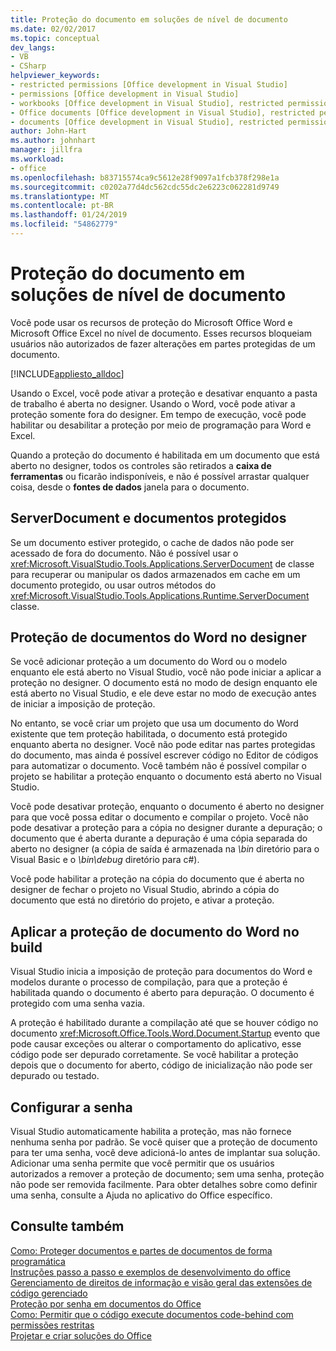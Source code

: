 ```yaml
---
title: Proteção do documento em soluções de nível de documento
ms.date: 02/02/2017
ms.topic: conceptual
dev_langs:
- VB
- CSharp
helpviewer_keywords:
- restricted permissions [Office development in Visual Studio]
- permissions [Office development in Visual Studio]
- workbooks [Office development in Visual Studio], restricted permissions
- Office documents [Office development in Visual Studio], restricted permissions
- documents [Office development in Visual Studio], restricted permissions
author: John-Hart
ms.author: johnhart
manager: jillfra
ms.workload:
- office
ms.openlocfilehash: b83715574ca9c5612e28f9097a1fcb378f298e1a
ms.sourcegitcommit: c0202a77d4dc562cdc55dc2e6223c062281d9749
ms.translationtype: MT
ms.contentlocale: pt-BR
ms.lasthandoff: 01/24/2019
ms.locfileid: "54862779"
---
```

# <a name="document-protection-in-document-level-solutions"></a>Proteção do documento em soluções de nível de documento
  Você pode usar os recursos de proteção do Microsoft Office Word e Microsoft Office Excel no nível de documento. Esses recursos bloqueiam usuários não autorizados de fazer alterações em partes protegidas de um documento.  
  
 [!INCLUDE[appliesto_alldoc](../vsto/includes/appliesto-alldoc-md.md)]  
  
 Usando o Excel, você pode ativar a proteção e desativar enquanto a pasta de trabalho é aberta no designer. Usando o Word, você pode ativar a proteção somente fora do designer. Em tempo de execução, você pode habilitar ou desabilitar a proteção por meio de programação para Word e Excel.  
  
 Quando a proteção do documento é habilitada em um documento que está aberto no designer, todos os controles são retirados a **caixa de ferramentas** ou ficarão indisponíveis, e não é possível arrastar qualquer coisa, desde o **fontes de dados** janela para o documento.  
  
## <a name="serverdocument-and-protected-documents"></a>ServerDocument e documentos protegidos  
 Se um documento estiver protegido, o cache de dados não pode ser acessado de fora do documento. Não é possível usar o <xref:Microsoft.VisualStudio.Tools.Applications.ServerDocument> de classe para recuperar ou manipular os dados armazenados em cache em um documento protegido, ou usar outros métodos do <xref:Microsoft.VisualStudio.Tools.Applications.Runtime.ServerDocument> classe.  
  
## <a name="word-document-protection-in-the-designer"></a>Proteção de documentos do Word no designer  
 Se você adicionar proteção a um documento do Word ou o modelo enquanto ele está aberto no Visual Studio, você não pode iniciar a aplicar a proteção no designer. O documento está no modo de design enquanto ele está aberto no Visual Studio, e ele deve estar no modo de execução antes de iniciar a imposição de proteção.  
  
 No entanto, se você criar um projeto que usa um documento do Word existente que tem proteção habilitada, o documento está protegido enquanto aberta no designer. Você não pode editar nas partes protegidas do documento, mas ainda é possível escrever código no Editor de códigos para automatizar o documento. Você também não é possível compilar o projeto se habilitar a proteção enquanto o documento está aberto no Visual Studio.  
  
 Você pode desativar proteção, enquanto o documento é aberto no designer para que você possa editar o documento e compilar o projeto. Você não pode desativar a proteção para a cópia no designer durante a depuração; o documento que é aberta durante a depuração é uma cópia separada do aberto no designer (a cópia de saída é armazenada na *\bin* diretório para o Visual Basic e o *\bin\debug* diretório para c#).  
  
 Você pode habilitar a proteção na cópia do documento que é aberta no designer de fechar o projeto no Visual Studio, abrindo a cópia do documento que está no diretório do projeto, e ativar a proteção.  
  
## <a name="enforce-word-document-protection-on-build"></a>Aplicar a proteção de documento do Word no build  
 Visual Studio inicia a imposição de proteção para documentos do Word e modelos durante o processo de compilação, para que a proteção é habilitada quando o documento é aberto para depuração. O documento é protegido com uma senha vazia.  
  
 A proteção é habilitado durante a compilação até que se houver código no documento <xref:Microsoft.Office.Tools.Word.Document.Startup> evento que pode causar exceções ou alterar o comportamento do aplicativo, esse código pode ser depurado corretamente. Se você habilitar a proteção depois que o documento for aberto, código de inicialização não pode ser depurado ou testado.  
  
## <a name="setting-the-password"></a>Configurar a senha  
 Visual Studio automaticamente habilita a proteção, mas não fornece nenhuma senha por padrão. Se você quiser que a proteção de documento para ter uma senha, você deve adicioná-lo antes de implantar sua solução. Adicionar uma senha permite que você permitir que os usuários autorizados a remover a proteção de documento; sem uma senha, proteção não pode ser removida facilmente. Para obter detalhes sobre como definir uma senha, consulte a Ajuda no aplicativo do Office específico.  
  
## <a name="see-also"></a>Consulte também  
 [Como: Proteger documentos e partes de documentos de forma programática](../vsto/how-to-programmatically-protect-documents-and-parts-of-documents.md)   
 [Instruções passo a passo e exemplos de desenvolvimento do office](../vsto/office-development-samples-and-walkthroughs.md)   
 [Gerenciamento de direitos de informação e visão geral das extensões de código gerenciado](../vsto/information-rights-management-and-managed-code-extensions-overview.md)   
 [Proteção por senha em documentos do Office](../vsto/password-protection-on-office-documents.md)   
 [Como: Permitir que o código execute documentos code-behind com permissões restritas](../vsto/how-to-permit-code-to-run-behind-documents-with-restricted-permissions.md)   
 [Projetar e criar soluções do Office](../vsto/designing-and-creating-office-solutions.md)  
